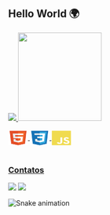 ## Hello World 🌍

 <div>
  <a href="https://github.com/iurioliveira914">
  <img height="180em" src="https://github-readme-stats.vercel.app/api?username=iurioliveira914&show_icons=true&theme=tokyonight&include_all_commits=true&count_private=true"/>
  <img height="180em" width="170em" src="https://github-readme-stats.vercel.app/api/top-langs/?username=iurioliveira914&layout=compact&langs_count=6&theme=tokyonight"/>
</div>
<div style="display: inline_block"><br>
  <img align="center" alt="HTML" height="30" width="40" src="https://raw.githubusercontent.com/devicons/devicon/master/icons/html5/html5-original.svg">
  <img align="center" alt="CSS" height="30" width="40" src="https://raw.githubusercontent.com/devicons/devicon/master/icons/css3/css3-original.svg">
  <img align="center" alt="Js" height="30" width="40" src="https://raw.githubusercontent.com/devicons/devicon/master/icons/javascript/javascript-plain.svg">
</div>
 
 <br>
 
  ### Contatos
 
<div> 
  <a href = "mailto:iuribrito84@gmail.com"><img src="https://img.shields.io/badge/-Gmail-%23333?style=for-the-badge&logo=gmail&logoColor=white" target="_blank"></a>
  <a href="https://www.linkedin.com/in/iuri-oliveira-21ba10203/" target="_blank"><img src="https://img.shields.io/badge/-LinkedIn-%230077B5?style=for-the-     badge&logo=linkedin&logoColor=white" target="_blank"></a> 
 
  ![Snake animation](https://github.com/iurioliveira914/iurioliveira914/blob/output/github-contribution-grid-snake.svg)

</div>
